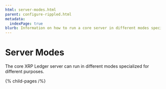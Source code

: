 ```yaml
---
html: server-modes.html
parent: configure-rippled.html
metadata:
  indexPage: true
blurb: Information on how to run a core server in different modes specialized for different purposes.
---
```

# Server Modes

The core XRP Ledger server can run in different modes specialized for different purposes.

{% child-pages /%}
